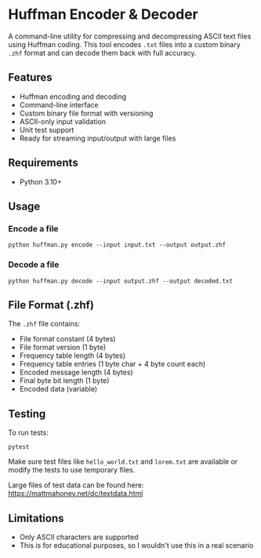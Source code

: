 # Huffman Encoder & Decoder

A command-line utility for compressing and decompressing ASCII text files using Huffman coding. This tool encodes `.txt` files into a custom binary `.zhf` format and can decode them back with full accuracy.

## Features

- Huffman encoding and decoding
- Command-line interface
- Custom binary file format with versioning
- ASCII-only input validation
- Unit test support
- Ready for streaming input/output with large files

## Requirements

- Python 3.10+

## Usage

### Encode a file

```
python huffman.py encode --input input.txt --output output.zhf
```

### Decode a file

```
python huffman.py decode --input output.zhf --output decoded.txt
```

## File Format (.zhf)

The `.zhf` file contains:

- File format constant (4 bytes)
- File format version (1 byte)
- Frequency table length (4 bytes)
- Frequency table entries (1 byte char + 4 byte count each)
- Encoded message length (4 bytes)
- Final byte bit length (1 byte)
- Encoded data (variable)

## Testing

To run tests:

```
pytest
```

Make sure test files like `hello_world.txt` and `lorem.txt` are available or modify the tests to use temporary files.

Large files of test data can be found here: https://mattmahoney.net/dc/textdata.html

## Limitations

- Only ASCII characters are supported
- This is for educational purposes, so I wouldn't use this in a real scenario
